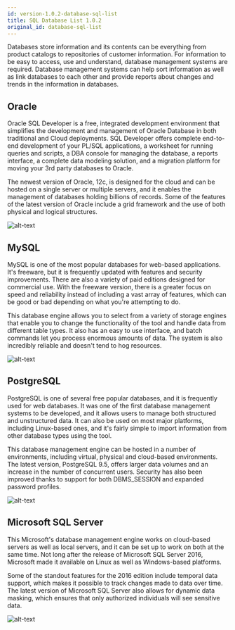 ```yaml
---
id: version-1.0.2-database-sql-list
title: SQL Database List 1.0.2
original_id: database-sql-list
---
```


Databases store information and its contents can be everything from product catalogs to repositories of customer information. For information to be easy to access, use and understand, database management systems are required. Database management systems can help sort information as well as link databases to each other and provide reports about changes and trends in the information in databases.

## Oracle

Oracle SQL Developer is a free, integrated development environment that simplifies the development and management of Oracle Database in both traditional and Cloud deployments. SQL Developer offers complete end-to-end development of your PL/SQL applications, a worksheet for running queries and scripts, a DBA console for managing the database, a reports interface, a complete data modeling solution, and a migration platform for moving your 3rd party databases to Oracle.

The newest version of Oracle, 12c, is designed for the cloud and can be hosted on a single server or multiple servers, and it enables the management of databases holding billions of records. Some of the features of the latest version of Oracle include a grid framework and the use of both physical and logical structures.

![alt-text](assets/oracle.png)

## MySQL

MySQL is one of the most popular databases for web-based applications. It's freeware, but it is frequently updated with features and security improvements. There are also a variety of paid editions designed for commercial use. With the freeware version, there is a greater focus on speed and reliability instead of including a vast array of features, which can be good or bad depending on what you're attempting to do.

This database engine allows you to select from a variety of storage engines that enable you to change the functionality of the tool and handle data from different table types. It also has an easy to use interface, and batch commands let you process enormous amounts of data. The system is also incredibly reliable and doesn't tend to hog resources.

![alt-text](assets/mysql.png)

## PostgreSQL

PostgreSQL is one of several free popular databases, and it is frequently used for web databases. It was one of the first database management systems to be developed, and it allows users to manage both structured and unstructured data. It can also be used on most major platforms, including Linux-based ones, and it's fairly simple to import information from other database types using the tool.

This database management engine can be hosted in a number of environments, including virtual, physical and cloud-based environments. The latest version, PostgreSQL 9.5, offers larger data volumes and an increase in the number of concurrent users. Security has also been improved thanks to support for both DBMS_SESSION and expanded password profiles.

![alt-text](assets/postgresql.jpg)

## Microsoft SQL Server

This Microsoft's database management engine works on cloud-based servers as well as local servers, and it can be set up to work on both at the same time. Not long after the release of Microsoft SQL Server 2016, Microsoft made it available on Linux as well as Windows-based platforms.

Some of the standout features for the 2016 edition include temporal data support, which makes it possible to track changes made to data over time. The latest version of Microsoft SQL Server also allows for dynamic data masking, which ensures that only authorized individuals will see sensitive data.

![alt-text](assets/microsoftsql.jpg)